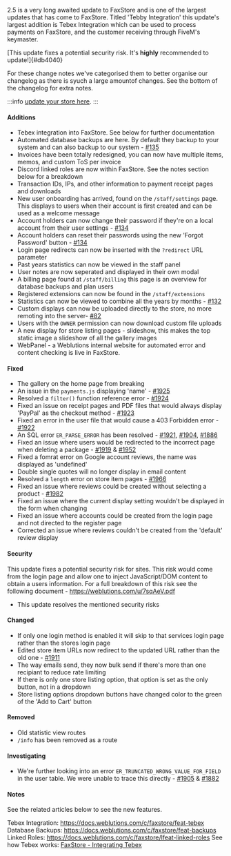 2.5 is a very long awaited update to FaxStore and is one of the largest updates that has come to FaxStore. Titled 'Tebby Integration' this update's largest addition is Tebex Integration which can be used to process payments on FaxStore, and the customer receiving through FiveM's keymaster.

[This update fixes a potential security risk. It's **highly** recommended to update!]{#db4040}

For these change notes we've categorised them to better organise our changelog as there is syuch a large amountof changes. See the bottom of the changelog for extra notes.

:::info
[update your store here](https://weblutions.com/my/controller).
:::

#### Additions

- Tebex integration into FaxStore. See below for further documentation
- Automated database backups are here. By default they backup to your system and can also backup to our system - [#135](https://bugs.weblutions.com/f/135)
- Invoices have been totally redesigned, you can now have multiple items, memos, and custom ToS per invoice
- Discord linked roles are now within FaxStore. See the notes section below for a breakdown
- Transaction IDs, IPs, and other information to payment receipt pages and downloads
- New user onboarding has arrived, found on the `/staff/settings` page. This displays to users when their account is first created and can be used as a welcome message
- Account holders can now change their password if they're on a local account from their user settings - [#134](https://bugs.weblutions.com/f/134)
- Account holders can reset their passwords using the new 'Forgot Password' button - [#134](https://bugs.weblutions.com/f/134)
- Login page redirects can now be inserted with the `?redirect` URL parameter
- Past years statistics can now be viewed in the staff panel
- User notes are now seperated and displayed in their own modal
- A billing page found at `/staff/billing` this page is an overview for database backups and plan users
- Registered extensions can now be found in the `/staff/extensions`
- Statistics can now be viewed to combine all the years by months - [#132](https://bugs.weblutions.com/f/132)
- Custom displays can now be uploaded directly to the store, no more remoting into the server- [#82](https://bugs.weblutions.com/f/82)
- Users with the `OWNER` permission can now download custom file uploads
- A new display for store listing pages - slideshow, this makes the top static image a slideshow of all the gallery images
- WebPanel - a Weblutions internal website for automated error and content checking is live in FaxStore.
 

#### Fixed

- The gallery on the home page from breaking
- An issue in the `payments.js` displaying 'name' - [#1925](https://bugs.weblutions.com/i/1925)
- Resolved a `filter()` function reference error - [#1924](https://bugs.weblutions.com/i/1924)
- Fixed an issue on receipt pages and PDF files that would always display 'PayPal' as the checkout method - [#1923](https://bugs.weblutions.com/i/1923)
- Fixed an error in the user file that would cause a 403 Forbidden error - [#1922](https://bugs.weblutions.com/i/1922)
- An SQL error `ER_PARSE_ERROR` has been resolved - [#1921](https://bugs.weblutions.com/i/1921), [#1904](https://bugs.weblutions.com/i/1904), [#1886](https://bugs.weblutions.com/i/1886)
- Fixed an issue where users would be redirected to the incorrect page when deleting a package - [#1919](https://bugs.weblutions.com/i/1919) & [#1952](https://bugs.weblutions.com/i/1952)
- Fixed a fomrat error on Google account reviews, the name was displayed as 'undefined'
- Double single quotes will no longer display in email content
- Resolved a `length` error on store item pages - [#1966](https://bugs.weblutions.com/i/1966)
- Fixed an issue where reviews could be created without  selecting a product - [#1982](https://bugs.weblutions.com/i/1982)
- Fixed an issue where the current display setting wouldn't be displayed in the form when changing
- Fixed an issue where accounts could be created from the login page and not directed to the register page
- Corrected an issue where reviews couldn't be created from the 'default' review display

#### Security

This update fixes a potential security risk for sites. This risk would come from the login page and allow one to inject JavaScript/DOM content to obtain a users information. For a full breakdown of this risk see the following document - https://weblutions.com/u/7sqAeV.pdf

- This update resolves the mentioned security risks

#### Changed

- If only one login method is enabled it will skip to that services login page rather than the stores login page
- Edited store item URLs now redirect to the updated URL rather than the old one - [#1911](https://bugs.weblutions.com/i/1911)
- The way emails send, they now bulk send if there's more than one recipiant to reduce rate limiting
- If there is only one store listing option, that option is set as the only button, not in a dropdown
- Store listing options dropdown buttons have changed color to the green of the 'Add to Cart' button

#### Removed

- Old statistic view routes
- `/info` has been removed as a route

#### Investigating

- We're further looking into an error `ER_TRUNCATED_WRONG_VALUE_FOR_FIELD` in the user table. We were unable to trace this directly - [#1905](https://bugs.weblutions.com/i/1905) & [#1882](https://bugs.weblutions.com/i/1882)

#### Notes

See the related articles below to see the new features.

Tebex Integration: https://docs.weblutions.com/c/faxstore/feat-tebex
Database Backups: https://docs.weblutions.com/c/faxstore/feat-backups
Linked Roles: https://docs.weblutions.com/c/faxstore/lfeat-linked-roles
See how Tebex works: [FaxStore - Integrating Tebex](https://youtu.be/Ok7851WqPXE)
